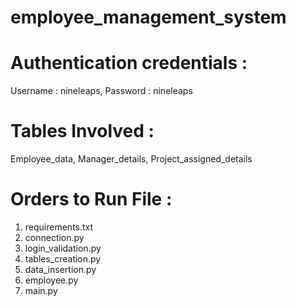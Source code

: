 # employee_management_system
# Authentication credentials :
Username : nineleaps, 
Password : nineleaps  

# Tables Involved : 
Employee_data,
Manager_details,
Project_assigned_details

# Orders to Run File :
1. requirements.txt
2. connection.py
3. login_validation.py
4. tables_creation.py
5. data_insertion.py
6. employee.py
7. main.py
